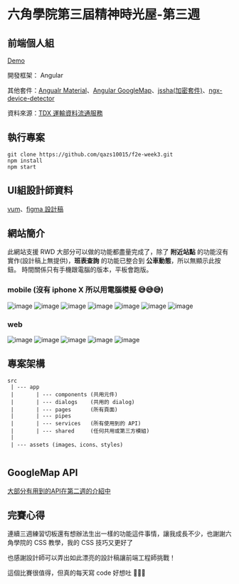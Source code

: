 # 六角學院第三屆精神時光屋-第三週
## 前端個人組

[Demo](https://qazs10015.github.io/f2e-week3)

開發框架： Angular

 其他套件：[Angualr Material](https://material.angular.io/)、[Angular GoogleMap](https://github.com/angular/components/tree/master/src/google-maps)、[jssha(加密套件)](https://github.com/Caligatio/jsSHA)、[ngx-device-detector](https://github.com/KoderLabs/ngx-device-detector#readme)

資料來源：[TDX 運輸資料流通服務](https://tdx.transportdata.tw/api-service/swagger)

## 執行專案
```
git clone https://github.com/qazs10015/f2e-week3.git
npm install
npm start
```


## UI組設計師資料

[vum](https://2021.thef2e.com/users/6296432819610583154?week=3&type=1)、[figma 設計稿](https://www.figma.com/file/I9HRHRRM2xtTFhoGuJjcJn/The-F2E_week3?node-id=197%3A4243)

## 網站簡介

此網站支援 RWD 大部分可以做的功能都盡量完成了，除了 **附近站點** 的功能沒有實作(設計稿上無提供)，**班表查詢** 的功能已整合到 **公車動態**，所以無顯示此按鈕。
時間關係只有手機跟電腦的版本，平板會跑版。

### mobile (沒有 iphone X 所以用電腦模擬 😅😅😅)
![image](https://user-images.githubusercontent.com/30744341/143811585-9394916b-8f2b-45b7-97fd-d64f42c55f94.png)
![image](https://user-images.githubusercontent.com/30744341/143811598-94031c0a-2cfa-4cf4-aab8-1430f32504e0.png)
![image](https://user-images.githubusercontent.com/30744341/143811606-0cde09a1-b77d-4b10-a9be-ec50913823c7.png)
![image](https://user-images.githubusercontent.com/30744341/143811636-7866269f-0a63-41e3-9c65-0e743d6b6617.png)
![image](https://user-images.githubusercontent.com/30744341/143811649-3ab9b2c0-f1f2-4f51-b102-0a73174d8671.png)
![image](https://user-images.githubusercontent.com/30744341/143811658-ca8ebccc-775e-4c2a-bc1d-80489a42b11b.png)
![image](https://user-images.githubusercontent.com/30744341/143811909-fdea3a88-c956-4fa0-9c31-a6e188f641a2.png)


### web
![image](https://user-images.githubusercontent.com/30744341/143811780-53be055b-4465-4f98-96ca-6dae66be4a3e.png)
![image](https://user-images.githubusercontent.com/30744341/143811816-2def18f4-d906-471b-95d4-9687701688c1.png)
![image](https://user-images.githubusercontent.com/30744341/143811849-19e44d5a-8c17-41d3-9f73-ad19ccd9c9eb.png)
![image](https://user-images.githubusercontent.com/30744341/143811862-7d26e736-b60e-44c0-8335-a000327137f5.png)
![image](https://user-images.githubusercontent.com/30744341/143811885-6adeb91d-4e77-45b7-be41-e301e3034ee8.png)

## 專案架構

```
src
 | --- app
 |       | --- components (共用元件)
 |       | --- dialogs    (共用的 dialog)
 |       | --- pages      (所有頁面)
 |       | --- pipes
 |       | --- services   (所有使用到的 API)
 |       | --- shared     (任何共用或第三方模組)
 |
 | --- assets (images、icons、styles)
         
```

## GoogleMap API

[大部分有用到的API在第二週的介紹中](https://github.com/qazs10015/f2e-week2#googlemap-%E7%94%B3%E8%AB%8B%E6%B5%81%E7%A8%8B)

## 完賽心得

連續三週練習切板還有想辦法生出一樣的功能這件事情，讓我成長不少，也謝謝六角學院的 CSS 教學，我的 CSS 技巧又更好了

也感謝設計師可以弄出如此漂亮的設計稿讓前端工程師挑戰！

這個比賽很值得，但真的每天寫 code 好想吐 🤮🤮🤮




